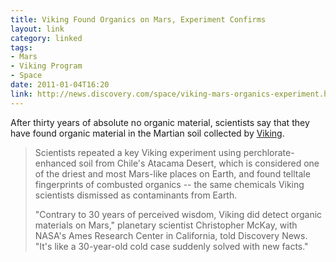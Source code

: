 ```yaml
---
title: Viking Found Organics on Mars, Experiment Confirms
layout: link
category: linked
tags:
- Mars
- Viking Program
- Space
date: 2011-01-04T16:20
link: http://news.discovery.com/space/viking-mars-organics-experiment.html
---
```


After thirty years of absolute no organic material, scientists say that they have found organic material in the Martian soil collected by [Viking](http://en.wikipedia.org/wiki/Viking_program "Wikipedia article about the Viking program").

> Scientists repeated a key Viking experiment using perchlorate-enhanced soil from Chile's Atacama Desert, which is considered one of the driest and most Mars-like places on Earth, and found telltale fingerprints of combusted organics -- the same chemicals Viking scientists dismissed as contaminants from Earth.
> 
> "Contrary to 30 years of perceived wisdom, Viking did detect organic materials on Mars," planetary scientist Christopher McKay, with NASA's Ames Research Center in California, told Discovery News. "It's like a 30-year-old cold case suddenly solved with new facts."